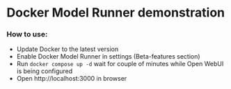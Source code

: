 # Docker Model Runner demonstration

### How to use:  
- Update Docker to the latest version 
- Enable Docker Model Runner in settings (Beta-features section)
- Run `docker compose up -d` wait for couple of minutes while Open WebUI is being configured
- Open http://localhost:3000 in browser
